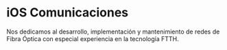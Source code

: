 # iOS Comunicaciones

Nos dedicamos al desarrollo, implementación y mantenimiento de redes de Fibra Óptica con especial experiencia en la tecnología FTTH.
<!---
ioscomunicaciones/ioscomunicaciones is a ✨ special ✨ repository because its `README.md` (this file) appears on your GitHub profile.
You can click the Preview link to take a look at your changes.
--->
